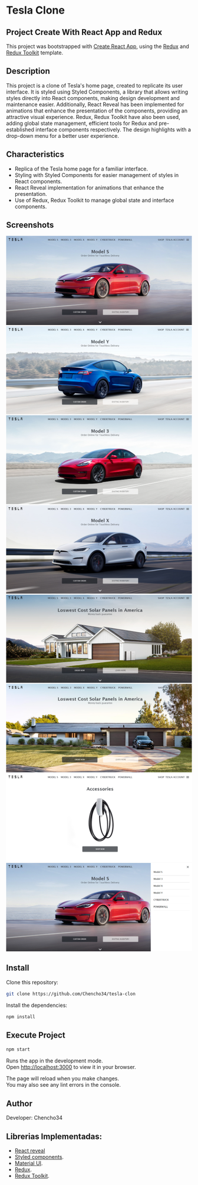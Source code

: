 # Tesla Clone

## Project Create With React App and Redux

This project was bootstrapped with [Create React App](https://github.com/facebook/create-react-app), using the [Redux](https://redux.js.org/) and [Redux Toolkit](https://redux-toolkit.js.org/) template.

## Description

This project is a clone of Tesla's home page, created to replicate its user interface. It is styled using Styled Components, a library that allows writing styles directly into React components, making design development and maintenance easier. Additionally, React Reveal has been implemented for animations that enhance the presentation of the components, providing an attractive visual experience. Redux, Redux Toolkit have also been used, adding global state management, efficient tools for Redux and pre-established interface components respectively. The design highlights with a drop-down menu for a better user experience.

## Characteristics

* Replica of the Tesla home page for a familiar interface.
* Styling with Styled Components for easier management of styles in React components.
* React Reveal implementation for animations that enhance the presentation.
* Use of Redux, Redux Toolkit to manage global state and interface components.

## Screenshots

![tesla-clone](public/screenshots/tesla-cap-01.png)
![tesla-clone](public/screenshots/tesla-cap-02.png)
![tesla-clone](public/screenshots/tesla-cap-03.png)
![tesla-clone](public/screenshots/tesla-cap-04.png)
![tesla-clone](public/screenshots/tesla-cap-05.png)
![tesla-clone](public/screenshots/tesla-cap-06.png)
![tesla-clone](public/screenshots/tesla-cap-07.png)
![tesla-clone](public/screenshots/tesla-cap-08.png)

## Install

Clone this repository:

```bash
git clone https://github.com/Chencho34/tesla-clon
``` 
Install the dependencies:

```bash
npm install
```

## Execute Project

```bash
npm start
```

Runs the app in the development mode.\
Open [http://localhost:3000](http://localhost:3000) to view it in your browser.

The page will reload when you make changes.\
You may also see any lint errors in the console.

## Author

Developer: Chencho34

## Librerias Implementadas:

* [React reveal](https://www.react-reveal.com/)
* [Styled components](https://styled-components.com/).
* [Material UI](https://mui.com/material-ui/getting-started/installation/).
* [Redux](https://redux.js.org/).
* [Redux Toolkit](https://redux-toolkit.js.org/).



